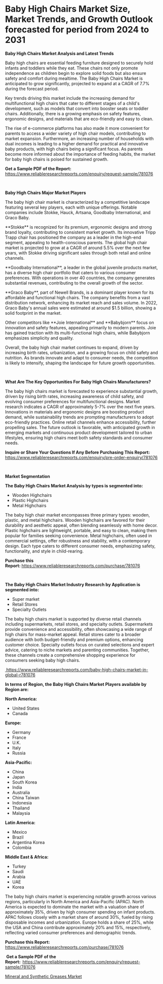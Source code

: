 <p><h1>Baby High Chairs Market Size, Market Trends, and Growth Outlook forecasted for period from 2024 to 2031</h1></p><p><strong>Baby High Chairs Market Analysis and Latest Trends</strong></p>
<p><p>Baby high chairs are essential feeding furniture designed to securely hold infants and toddlers while they eat. These chairs not only promote independence as children begin to explore solid foods but also ensure safety and comfort during mealtime. The Baby High Chairs Market is anticipated to grow significantly, projected to expand at a CAGR of 7.7% during the forecast period. </p><p>Key trends driving this market include the increasing demand for multifunctional high chairs that cater to different stages of a child's development, such as models that convert into booster seats or toddler chairs. Additionally, there is a growing emphasis on safety features, ergonomic designs, and materials that are eco-friendly and easy to clean. </p><p>The rise of e-commerce platforms has also made it more convenient for parents to access a wider variety of high chair models, contributing to market expansion. Furthermore, an increasing number of households with dual incomes is leading to a higher demand for practical and innovative baby products, with high chairs being a significant focus. As parents become more informed about the importance of feeding habits, the market for baby high chairs is poised for sustained growth.</p></p>
<p><strong>Get a Sample PDF of the Report:&nbsp;</strong> <a href="https://www.reliableresearchreports.com/enquiry/request-sample/781076?utm_campaign=28&utm_medium=2&utm_source=Github&utm_content=ia&utm_term=30122024&utm_id=baby-high-chairs">https://www.reliableresearchreports.com/enquiry/request-sample/781076</a></p>
<p>&nbsp;</p>
<p><strong>Baby High Chairs Major Market Players</strong></p>
<p><p>The baby high chair market is characterized by a competitive landscape featuring several key players, each with unique offerings. Notable companies include Stokke, Hauck, Artsana, Goodbaby International, and Graco Baby.</p><p>**Stokke** is recognized for its premium, ergonomic designs and strong brand loyalty, contributing to consistent market growth. Its innovative Tripp Trapp chair has positioned the company as a leader in the high-end segment, appealing to health-conscious parents. The global high chair market is projected to grow at a CAGR of around 5.5% over the next few years, with Stokke driving significant sales through both retail and online channels.</p><p>**Goodbaby International**, a leader in the global juvenile products market, has a diverse high chair portfolio that caters to various consumer preferences. With operations in over 40 countries, the company generates substantial revenues, contributing to the overall growth of the sector. </p><p>**Graco Baby**, part of Newell Brands, is a dominant player known for its affordable and functional high chairs. The company benefits from a vast distribution network, enhancing its market reach and sales volume. In 2022, Graco Baby's annual sales were estimated at around $1.5 billion, showing a solid footprint in the market.</p><p>Other competitors like **Joie International** and **Babybjorn** focus on innovation and safety features, appealing primarily to modern parents. Joie has gained traction with its multi-functional high chairs, while Babybjorn emphasizes simplicity and quality.</p><p>Overall, the baby high chair market continues to expand, driven by increasing birth rates, urbanization, and a growing focus on child safety and nutrition. As brands innovate and adapt to consumer needs, the competition is likely to intensify, shaping the landscape for future growth opportunities.</p></p>
<p>&nbsp;</p>
<p><strong>What Are The Key Opportunities For Baby High Chairs Manufacturers?</strong></p>
<p><p>The baby high chairs market is forecasted to experience substantial growth, driven by rising birth rates, increasing awareness of child safety, and evolving consumer preferences for multifunctional designs. Market research indicates a CAGR of approximately 5-7% over the next five years. Innovations in materials and ergonomic designs are boosting product demand, while sustainability trends are prompting manufacturers to adopt eco-friendly practices. Online retail channels enhance accessibility, further propelling sales. The future outlook is favorable, with anticipated growth in emerging markets and continuous product development tailored to urban lifestyles, ensuring high chairs meet both safety standards and consumer needs.</p></p>
<p><strong>Inquire or Share Your Questions If Any Before Purchasing This Report:</strong> <a href="https://www.reliableresearchreports.com/enquiry/pre-order-enquiry/781076?utm_campaign=28&utm_medium=2&utm_source=Github&utm_content=ia&utm_term=30122024&utm_id=baby-high-chairs">https://www.reliableresearchreports.com/enquiry/pre-order-enquiry/781076</a></p>
<p>&nbsp;</p>
<p><strong>Market Segmentation</strong></p>
<p><strong>The Baby High Chairs Market Analysis by types is segmented into:</strong></p>
<p><ul><li>Wooden Highchairs</li><li>Plastic Highchairs</li><li>Metal Highchairs</li></ul></p>
<p><p>The baby high chair market encompasses three primary types: wooden, plastic, and metal highchairs. Wooden highchairs are favored for their durability and aesthetic appeal, often blending seamlessly with home decor. Plastic highchairs are lightweight, portable, and easy to clean, making them popular for families seeking convenience. Metal highchairs, often used in commercial settings, offer robustness and stability, with a contemporary design. Each type caters to different consumer needs, emphasizing safety, functionality, and style in child-rearing.</p></p>
<p><strong>Purchase this Report:&nbsp;</strong><a href="https://www.reliableresearchreports.com/purchase/781076?utm_campaign=28&utm_medium=2&utm_source=Github&utm_content=ia&utm_term=30122024&utm_id=baby-high-chairs">https://www.reliableresearchreports.com/purchase/781076</a></p>
<p>&nbsp;</p>
<p><strong>The Baby High Chairs Market Industry Research by Application is segmented into:</strong></p>
<p><ul><li>Super market</li><li>Retail Stores</li><li>Specialty Outlets</li></ul></p>
<p><p>The baby high chairs market is supported by diverse retail channels including supermarkets, retail stores, and specialty outlets. Supermarkets provide convenience and accessibility, often showcasing a wide range of high chairs for mass-market appeal. Retail stores cater to a broader audience with both budget-friendly and premium options, enhancing customer choice. Specialty outlets focus on curated selections and expert advice, catering to niche markets and parenting communities. Together, these channels create a comprehensive shopping experience for consumers seeking baby high chairs.</p></p>
<p><a href="https://www.reliableresearchreports.com/baby-high-chairs-market-in-global-r781076?utm_campaign=28&utm_medium=2&utm_source=Github&utm_content=ia&utm_term=30122024&utm_id=baby-high-chairs">&nbsp;https://www.reliableresearchreports.com/baby-high-chairs-market-in-global-r781076</a></p>
<p><strong>In terms of Region, the Baby High Chairs Market Players available by Region are:</strong></p>
<p>
    <p> <strong> North America: </strong>
        <ul>
            <li>United States</li>
            <li>Canada</li>
        </ul>
        </p> 
    <p> <strong> Europe: </strong>
        <ul>
            <li>Germany</li>
            <li>France</li>
            <li>U.K.</li>
            <li>Italy</li>
            <li>Russia</li>
        </ul>
        </p> 
    <p> <strong> Asia-Pacific: </strong>
        <ul>
            <li>China</li>
            <li>Japan</li>
            <li>South Korea</li>
            <li>India</li>
            <li>Australia</li>
            <li>China Taiwan</li>
            <li>Indonesia</li>
            <li>Thailand</li>
            <li>Malaysia</li>
        </ul>
        </p> 
    <p> <strong> Latin America: </strong>
        <ul>
            <li>Mexico</li>
            <li>Brazil</li>
            <li>Argentina Korea</li>
            <li>Colombia</li>
        </ul>
        </p> 
    <p> <strong> Middle East & Africa: </strong>
        <ul>
            <li>Turkey</li>
            <li>Saudi</li>
            <li>Arabia</li>
            <li>UAE</li>
            <li>Korea</li>
        </ul>
    </p>
    </p>
<p><p>The baby high chairs market is experiencing notable growth across various regions, particularly in North America and Asia-Pacific (APAC). North America is expected to dominate the market with a valuation share of approximately 35%, driven by high consumer spending on infant products. APAC follows closely with a market share of around 30%, fueled by rising disposable incomes and urbanization. Europe holds a share of 25%, while the USA and China contribute approximately 20% and 15%, respectively, reflecting varied consumer preferences and demographic trends.</p></p>
<p><strong>Purchase this Report: </strong><a href="https://www.reliableresearchreports.com/purchase/781076?utm_campaign=28&utm_medium=2&utm_source=Github&utm_content=ia&utm_term=30122024&utm_id=baby-high-chairs">https://www.reliableresearchreports.com/purchase/781076</a></p>
<p>&nbsp;<strong>Get a Sample PDF of the Report:&nbsp;&nbsp;</strong><a href="https://www.reliableresearchreports.com/enquiry/request-sample/781076?utm_campaign=28&utm_medium=2&utm_source=Github&utm_content=ia&utm_term=30122024&utm_id=baby-high-chairs">https://www.reliableresearchreports.com/enquiry/request-sample/781076</a></p>
<p><strong></strong></p>
<p><p><a href="https://github.com/indrystar/Market-Research-Report-List-5/blob/main/mineral-and-synthetic-greases-market.md?utm_campaign=28&utm_medium=2&utm_source=Github&utm_content=ia&utm_term=30122024&utm_id=baby-high-chairs">Mineral and Synthetic Greases Market</a></p></p>